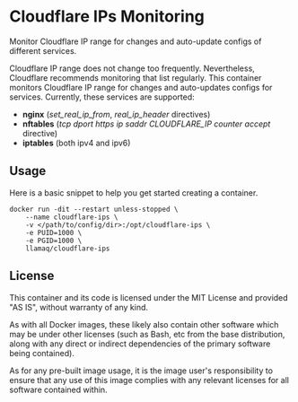 # Cloudflare IPs Monitoring

Monitor Cloudflare IP range for changes and auto-update configs of different services.

Cloudflare IP range does not change too frequently. Nevertheless, Cloudflare recommends monitoring that list regularly.
This container monitors Cloudflare IP range for changes and auto-updates configs for services.
Currently, these services are supported:

- **nginx** (*set_real_ip_from*, *real_ip_header* directives)
- **nftables** (*tcp dport https ip saddr CLOUDFLARE_IP counter accept* directive)
- **iptables** (both ipv4 and ipv6)

## Usage

Here is a basic snippet to help you get started creating a container.

```
docker run -dit --restart unless-stopped \
    --name cloudflare-ips \
    -v </path/to/config/dir>:/opt/cloudflare-ips \
    -e PUID=1000 \
    -e PGID=1000 \
    llamaq/cloudflare-ips
```

## License

This container and its code is licensed under the MIT License and provided "AS IS", without warranty of any kind.

As with all Docker images, these likely also contain other software which may be under other licenses (such as Bash, etc from the base distribution, along with any direct or indirect dependencies of the primary software being contained).

As for any pre-built image usage, it is the image user's responsibility to ensure that any use of this image complies with any relevant licenses for all software contained within.

